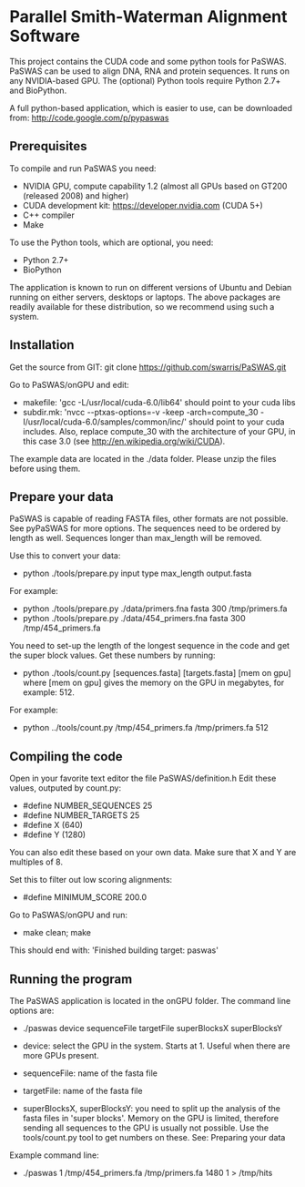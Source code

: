 Parallel Smith-Waterman Alignment Software
==========================================

This project contains the CUDA code and some python tools for PaSWAS.
PaSWAS can be used to align DNA, RNA and protein sequences. It runs on any NVIDIA-based
GPU. The (optional) Python tools require Python 2.7+ and BioPython.

A full python-based application, which is easier to use, can be downloaded from:
http://code.google.com/p/pypaswas

Prerequisites
-------------

To compile and run PaSWAS you need:
- NVIDIA GPU, compute capability 1.2 (almost all GPUs based on GT200 (released 2008) and higher)
- CUDA development kit: https://developer.nvidia.com (CUDA 5+)
- C++ compiler
- Make

To use the Python tools, which are optional, you need:
- Python 2.7+
- BioPython

The application is known to run on different versions of Ubuntu and Debian running on either servers, desktops or laptops. 
The above packages are readily available for these distribution, so we recommend using such a system.

Installation
------------

Get the source from GIT:
git clone https://github.com/swarris/PaSWAS.git

Go to PaSWAS/onGPU and edit:
- makefile: 'gcc -L/usr/local/cuda-6.0/lib64' should point to your cuda libs
- subdir.mk: 'nvcc --ptxas-options=-v -keep -arch=compute_30 -I/usr/local/cuda-6.0/samples/common/inc/' should 
point to your cuda includes. Also, replace compute_30 with the architecture of your GPU, in this case 3.0 (see http://en.wikipedia.org/wiki/CUDA).
 
The example data are located in the ./data folder. Please unzip the files before using them. 

Prepare your data
-----------------

PaSWAS is capable of reading FASTA files, other formats are not possible. See pyPaSWAS for more options. 
The sequences need to be ordered by length as well. Sequences longer than max_length will be removed.

Use this to convert your data:
- python ./tools/prepare.py input type max_length output.fasta 

For example:
- python ./tools/prepare.py ./data/primers.fna fasta 300 /tmp/primers.fa
- python ./tools/prepare.py ./data/454_primers.fna fasta 300 /tmp/454_primers.fa

You need to set-up the length of the longest sequence in the code and get the super block values. Get these numbers by running:
- python ./tools/count.py [sequences.fasta] [targets.fasta] [mem on gpu]
where [mem on gpu] gives the memory on the GPU in megabytes, for example: 512.

For example:
- python ../tools/count.py /tmp/454_primers.fa /tmp/primers.fa 512

 
Compiling the code
------------------

Open in your favorite text editor the file PaSWAS/definition.h
Edit these values, outputed by count.py:
- #define NUMBER_SEQUENCES 25
- #define NUMBER_TARGETS 25
- #define X (640) 
- #define Y (1280) 

You can also edit these based on your own data. Make sure that X and Y are multiples of 8.

Set this to filter out low scoring alignments:
- #define MINIMUM_SCORE 200.0

Go to PaSWAS/onGPU and run:
- make clean; make

This should end with: 
'Finished building target: paswas'

Running the program
-------------------

The PaSWAS application is located in the onGPU folder. The command line options are:
- ./paswas device sequenceFile targetFile superBlocksX superBlocksY

- device: select the GPU in the system. Starts at 1. Useful when there are more GPUs present.
- sequenceFile: name of the fasta file 
- targetFile: name of the fasta file
- superBlocksX, superBlocksY: you need to split up the analysis of the fasta files in 'super blocks'. Memory on the GPU is limited, therefore sending all sequences to the GPU is usually not possible. Use the tools/count.py tool to get numbers on these. See: Preparing your data

Example command line:
- ./paswas 1 /tmp/454_primers.fa /tmp/primers.fa 1480 1 > /tmp/hits


 


